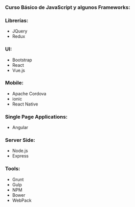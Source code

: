 ### Curso Básico de JavaScript y algunos Frameworks:

### Librerías:
* JQuery
* Redux

### UI:
* Bootstrap
* React
* Vue.js

### Mobile:
* Apache Cordova
* ionic
* React Native

### Single Page Applications:
* Angular

### Server Side:
* Node.js
* Express

### Tools:
* Grunt
* Gulp
* NPM
* Bower
* WebPack
